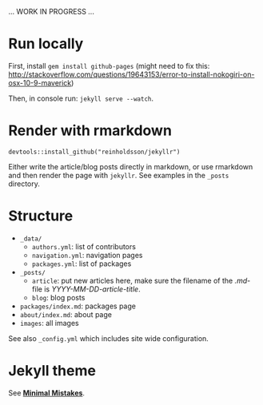 ... WORK IN PROGRESS ...

# Run locally

First, install `gem install github-pages` (might need to fix this: http://stackoverflow.com/questions/19643153/error-to-install-nokogiri-on-osx-10-9-maverick)

Then, in console run: `jekyll serve --watch`.

# Render with rmarkdown

```{r}
devtools::install_github("reinholdsson/jekyllr")
```

Either write the article/blog posts directly in markdown, or use rmarkdown and then render the page with `jekyllr`. See examples in the `_posts` directory.

# Structure

- `_data/`
  - `authors.yml`: list of contributors
  - `navigation.yml`: navigation pages
  - `packages.yml`: list of packages
- `_posts/`
  - `article`: put new articles here, make sure the filename of the *.md*-file is *YYYY-MM-DD-article-title*.
  - `blog`: blog posts
- `packages/index.md`: packages page
- `about/index.md`: about page
- `images`: all images

See also `_config.yml` which includes site wide configuration.

# Jekyll theme

See [**Minimal Mistakes**](http://mmistakes.github.io/minimal-mistakes/).
